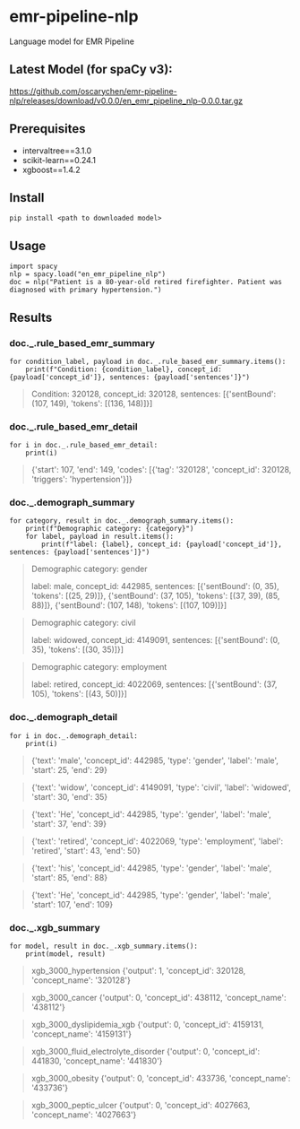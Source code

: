 # emr-pipeline-nlp

Language model for EMR Pipeline

## Latest Model (for spaCy v3):

https://github.com/oscarychen/emr-pipeline-nlp/releases/download/v0.0.0/en_emr_pipeline_nlp-0.0.0.tar.gz

## Prerequisites

- intervaltree==3.1.0
- scikit-learn==0.24.1
- xgboost==1.4.2

## Install

`pip install <path to downloaded model>`

## Usage

```
import spacy
nlp = spacy.load("en_emr_pipeline_nlp")
doc = nlp("Patient is a 80-year-old retired firefighter. Patient was diagnosed with primary hypertension.")
```

## Results

### doc.\_.rule_based_emr_summary

```
for condition_label, payload in doc._.rule_based_emr_summary.items():
    print(f"Condition: {condition_label}, concept_id: {payload['concept_id']}, sentences: {payload['sentences']}")
```

> Condition: 320128, concept_id: 320128, sentences: [{'sentBound': (107, 149), 'tokens': [(136, 148)]}]

### doc.\_.rule_based_emr_detail

```
for i in doc._.rule_based_emr_detail:
    print(i)
```

> {'start': 107, 'end': 149, 'codes': [{'tag': '320128', 'concept_id': 320128, 'triggers': 'hypertension'}]}

### doc.\_.demograph_summary

```
for category, result in doc._.demograph_summary.items():
    print(f"Demographic category: {category}")
    for label, payload in result.items():
        print(f"label: {label}, concept_id: {payload['concept_id']}, sentences: {payload['sentences']}")
```

> Demographic category: gender
>
> label: male, concept_id: 442985, sentences: [{'sentBound': (0, 35), 'tokens': [(25, 29)]}, {'sentBound': (37, 105), 'tokens': [(37, 39), (85, 88)]}, {'sentBound': (107, 148), 'tokens': [(107, 109)]}]

> Demographic category: civil
>
> label: widowed, concept_id: 4149091, sentences: [{'sentBound': (0, 35), 'tokens': [(30, 35)]}]

> Demographic category: employment
>
> label: retired, concept_id: 4022069, sentences: [{'sentBound': (37, 105), 'tokens': [(43, 50)]}]

### doc.\_.demograph_detail

```
for i in doc._.demograph_detail:
    print(i)
```

> {'text': 'male', 'concept_id': 442985, 'type': 'gender', 'label': 'male', 'start': 25, 'end': 29}

> {'text': 'widow', 'concept_id': 4149091, 'type': 'civil', 'label': 'widowed', 'start': 30, 'end': 35}

> {'text': 'He', 'concept_id': 442985, 'type': 'gender', 'label': 'male', 'start': 37, 'end': 39}

> {'text': 'retired', 'concept_id': 4022069, 'type': 'employment', 'label': 'retired', 'start': 43, 'end': 50}

> {'text': 'his', 'concept_id': 442985, 'type': 'gender', 'label': 'male', 'start': 85, 'end': 88}

> {'text': 'He', 'concept_id': 442985, 'type': 'gender', 'label': 'male', 'start': 107, 'end': 109}

### doc.\_.xgb_summary

```
for model, result in doc._.xgb_summary.items():
    print(model, result)
```

> xgb_3000_hypertension {'output': 1, 'concept_id': 320128, 'concept_name': '320128'}

> xgb_3000_cancer {'output': 0, 'concept_id': 438112, 'concept_name': '438112'}

> xgb_3000_dyslipidemia_xgb {'output': 0, 'concept_id': 4159131, 'concept_name': '4159131'}

> xgb_3000_fluid_electrolyte_disorder {'output': 0, 'concept_id': 441830, 'concept_name': '441830'}

> xgb_3000_obesity {'output': 0, 'concept_id': 433736, 'concept_name': '433736'}

> xgb_3000_peptic_ulcer {'output': 0, 'concept_id': 4027663, 'concept_name': '4027663'}

